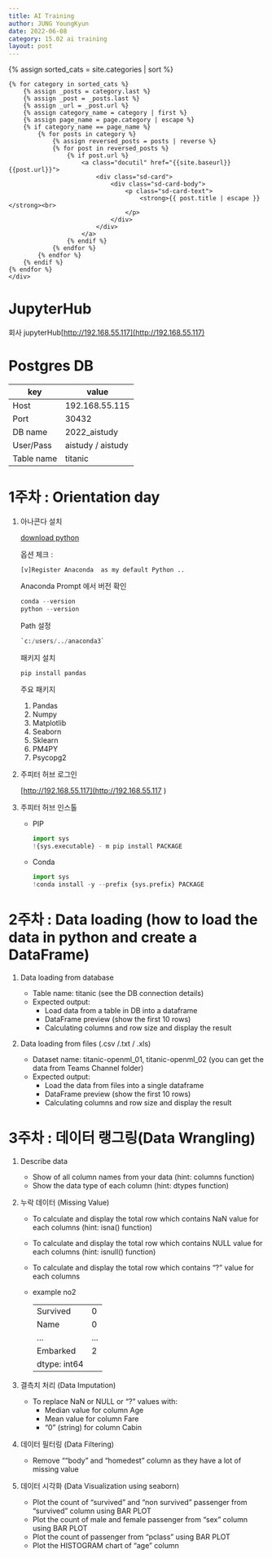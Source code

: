 ```yaml
---
title: AI Training
author: JUNG YoungKyun
date: 2022-06-08
category: 15.02 ai training
layout: post
---
```


<div class="sd-container-fluid ">
    <div class="docutils">
    {% assign sorted_cats = site.categories | sort %}

    {% for category in sorted_cats %}
        {% assign _posts = category.last %}
        {% assign _post = _posts.last %}
        {% assign _url = _post.url %}
        {% assign category_name = category | first %}
        {% assign page_name = page.category | escape %}
        {% if category_name == page_name %}
            {% for posts in category %}
                {% assign reversed_posts = posts | reverse %}
                {% for post in reversed_posts %}
                    {% if post.url %}
                        <a class="docutil" href="{{site.baseurl}}{{post.url}}">
                            <div class="sd-card">
                                <div class="sd-card-body">
                                    <p class="sd-card-text">
                                        <strong>{{ post.title | escape }}</strong><br>
                                    </p>
                                </div>
                            </div>
                        </a>
                    {% endif %}
                {% endfor %}
            {% endfor %}
        {% endif %}
    {% endfor %}
    </div>
</div>

# JupyterHub

회사 jupyterHub[http://192.168.55.117](http://192.168.55.117)

# Postgres DB

|key|value|
|---|---|
|Host|192.168.55.115|
|Port|30432|
|DB name|2022_aistudy|
|User/Pass|aistudy / aistudy|
|Table name|titanic|

# 1주차 : Orientation day
1. 아나콘다 설치

    [download python](https://www.anaconda.com/products/individual)
    
    옵션 체크 :
    ```
    [v]Register Anaconda  as my default Python ..
    ```
    
    Anaconda Prompt 에서 버전 확인
    ```python
    conda --version
    python --version 
    ```
   
    Path 설정
    ```python
    `c:/users/../anaconda3`
    ```

    패키지 설치
    ```python
    pip install pandas
    ```

    주요 패키지
    1. Pandas
    2. Numpy
    3. Matplotlib
    4. Seaborn
    5. Sklearn
    6. PM4PY
    7. Psycopg2
    
2. 주피터 허브 로그인

    [http://192.168.55.117](http://192.168.55.117 )

3. 주피터 허브 인스톨
    - PIP
        ```python
        import sys
        !{sys.executable} - m pip install PACKAGE
        ```
    - Conda
        ```python
        import sys
        !conda install -y --prefix {sys.prefix} PACKAGE
        ```

# 2주차 : Data loading (how to load the data in python and create a DataFrame)
1. Data loading from database
    - Table name: titanic (see the DB connection details)
    - Expected output:
        - Load data from a table in DB into a dataframe
        - DataFrame preview (show the first 10 rows)
        - Calculating columns and row size and display the result

2. Data loading from files (.csv /.txt / .xls)
    - Dataset name: titanic-openml_01, titanic-openml_02 (you can get the data from Teams Channel folder)
    - Expected output: 
        - Load the data from files into a single dataframe
        - DataFrame preview (show the first 10 rows)
        - Calculating columns and row size and display the result

# 3주차 : 데이터 랭그링(Data Wrangling)
1. Describe data
    - Show of all column names from your data (hint: columns function)
    - Show the data type of each column (hint: dtypes function)

2. 누락 데이터 (Missing Value)
    - To calculate and display the total row which contains NaN value for each columns (hint: isna() function)
    - To calculate and display the total row which contains NULL value for each columns (hint: isnull() function)
    - To calculate and display the total row which contains “?” value for each columns
    - example no2
    
        | | |
        |---|---|
        |Survived|0|
        |Name|0|
        |...|...|
        |Embarked|2|
        |dtype: int64| |

3. 결측치 처리 (Data Imputation) 
    - To replace NaN or NULL or “?” values with:
        - Median value for column Age
        - Mean value for column Fare
        - “0” (string) for column Cabin

4. 데이터 필터링 (Data Filtering)
    - Remove ““body” and “homedest” column as they have a lot of missing value

5. 데이터 시각화 (Data Visualization using seaborn)
    - Plot the count of “survived” and “non survived” passenger from “survived” column using BAR PLOT
    - Plot the count of male and female passenger from “sex” column using BAR PLOT
    - Plot the count of passenger from “pclass” using BAR PLOT
    - Plot the HISTOGRAM chart of “age” column